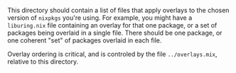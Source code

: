 This directory should contain a list of files that apply overlays to the chosen
version of `nixpkgs` you're using. For example, you might have a `liburing.nix`
file containing an overlay for that one package, or a set of packages being
overlaid in a single file. There should be one package, or one coherent "set"
of packages overlaid in each file.

Overlay ordering is critical, and is controled by the file `../overlays.mix`,
relative to this directory.
